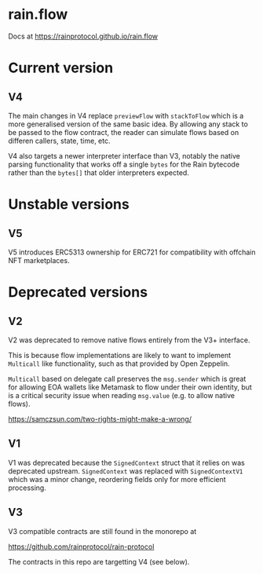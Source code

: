 # rain.flow

Docs at https://rainprotocol.github.io/rain.flow

# Current version

## V4

The main changes in V4 replace `previewFlow` with `stackToFlow` which is a more
generalised version of the same basic idea. By allowing any stack to be passed
to the flow contract, the reader can simulate flows based on differen callers,
state, time, etc.

V4 also targets a newer interpreter interface than V3, notably the native parsing
functionality that works off a single `bytes` for the Rain bytecode rather than
the `bytes[]` that older interpreters expected.

# Unstable versions

## V5

V5 introduces ERC5313 ownership for ERC721 for compatibility with offchain NFT
marketplaces.

# Deprecated versions

## V2

V2 was deprecated to remove native flows entirely from the V3+ interface.

This is because flow implementations are likely to want to implement `Multicall`
like functionality, such as that provided by Open Zeppelin.

`Multicall` based on delegate call preserves the `msg.sender` which is great for
allowing EOA wallets like Metamask to flow under their own identity, but is a
critical security issue when reading `msg.value` (e.g. to allow native flows).

https://samczsun.com/two-rights-might-make-a-wrong/

## V1

V1 was deprecated because the `SignedContext` struct that it relies on was
deprecated upstream. `SignedContext` was replaced with `SignedContextV1` which
was a minor change, reordering fields only for more efficient processing.

## V3

V3 compatible contracts are still found in the monorepo at

https://github.com/rainprotocol/rain-protocol

The contracts in this repo are targetting V4 (see below).